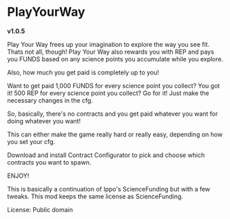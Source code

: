 # PlayYourWay
**v1.0.5**

Play Your Way frees up your imagination to explore the way you see fit. 
Thats not all, though! Play Your Way also rewards you with REP and pays you FUNDS based on any science points you accumulate while you explore. 

Also, how much you get paid is completely up to you!

Want to get paid 1,000 FUNDS for every science point you collect? You got it! 500 REP for every science point you collect? Go for it!
Just make the necessary changes in the cfg.

So, basically, there's no contracts and you get paid whatever you want for doing whatever you want!

This can either make the game really hard or really easy, depending on how you set your cfg.

Download and install Contract Configurator to pick and choose which contracts you want to spawn.

ENJOY!

This is basically a continuation of Ippo's ScienceFunding but with a few tweaks. This mod keeps the same license as ScienceFunding.

License:
Public domain
